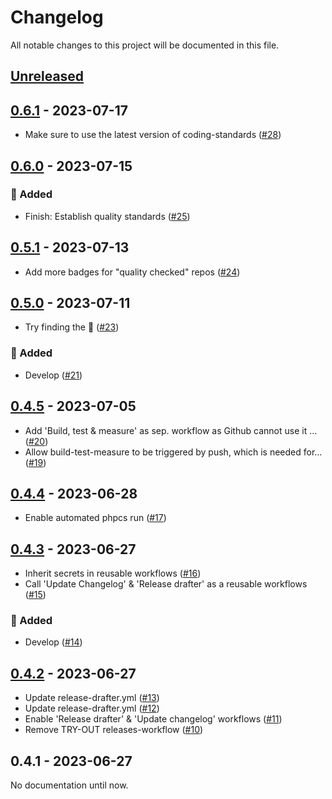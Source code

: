 # Changelog

All notable changes to this project will be documented in this file.

## [Unreleased](https://github.com/figuren-theater/code-quality/compare/0.6.1...HEAD)

## [0.6.1](https://github.com/figuren-theater/code-quality/compare/0.6.0...0.6.1) - 2023-07-17

- Make sure to use the latest version of coding-standards ([#28](https://github.com/figuren-theater/code-quality/pull/28))

## [0.6.0](https://github.com/figuren-theater/code-quality/compare/0.5.1...0.6.0) - 2023-07-15

### 🚀 Added

- Finish: Establish quality standards ([#25](https://github.com/figuren-theater/code-quality/pull/25))

## [0.5.1](https://github.com/figuren-theater/code-quality/compare/0.5.0...0.5.1) - 2023-07-13

- Add more badges for "quality checked" repos ([#24](https://github.com/figuren-theater/code-quality/pull/24))

## [0.5.0](https://github.com/figuren-theater/code-quality/compare/0.4.5...0.5.0) - 2023-07-11

- Try finding the :bug:  ([#23](https://github.com/figuren-theater/code-quality/pull/23))

### 🚀 Added

- Develop ([#21](https://github.com/figuren-theater/code-quality/pull/21))

## [0.4.5](https://github.com/figuren-theater/code-quality/compare/0.4.4...0.4.5) - 2023-07-05

- Add 'Build, test & measure' as sep. workflow as Github cannot use it … ([#20](https://github.com/figuren-theater/code-quality/pull/20))
- Allow build-test-measure to be triggered by push, which is needed for… ([#19](https://github.com/figuren-theater/code-quality/pull/19))

## [0.4.4](https://github.com/figuren-theater/code-quality/compare/0.4.3...0.4.4) - 2023-06-28

- Enable automated phpcs run ([#17](https://github.com/figuren-theater/code-quality/pull/17))

## [0.4.3](https://github.com/figuren-theater/code-quality/compare/0.4.2...0.4.3) - 2023-06-27

- Inherit secrets in reusable workflows ([#16](https://github.com/figuren-theater/code-quality/pull/16))
- Call 'Update Changelog' & 'Release drafter' as a reusable workflows ([#15](https://github.com/figuren-theater/code-quality/pull/15))

### 🚀 Added

- Develop ([#14](https://github.com/figuren-theater/code-quality/pull/14))

## [0.4.2](https://github.com/figuren-theater/code-quality/compare/0.4.1...0.4.2) - 2023-06-27

- Update release-drafter.yml ([#13](https://github.com/figuren-theater/code-quality/pull/13))
- Update release-drafter.yml ([#12](https://github.com/figuren-theater/code-quality/pull/12))
- Enable 'Release drafter' & 'Update changelog' workflows ([#11](https://github.com/figuren-theater/code-quality/pull/11))
- Remove TRY-OUT releases-workflow ([#10](https://github.com/figuren-theater/code-quality/pull/10))

## 0.4.1 - 2023-06-27

No documentation until now.

